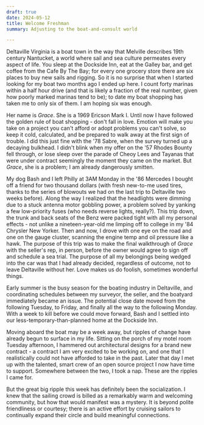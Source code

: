 ```yaml
---
draft: true
date: 2024-05-12
title: Welcome Freshman
summary: Adjusting to the boat-and-consult world

---
```


Deltaville Virginia is a boat town in the way that Melville describes 19th century Nantucket, a world where sail and sea culture permeates every aspect of life. You sleep at the Dockside Inn, eat at the Galley bar, and get coffee from the Cafe By The Bay; for every one grocery store there are six places to buy new sails and rigging. So it is no surprise that when I started looking for my boat two months ago I ended up here. I count forty marinas within a half hour drive (and that is likely a fraction of the real number, given how poorly marked marinas tend to be); to date my boat shopping has taken me to only six of them. I am hoping six was enough. 

Her name is _Grace_. She is a 1969 Ericson Mark I. Until now I have followed the golden rule of boat shopping - don't fall in love. Emotion will make you take on a project you can't afford or adopt problems you can't solve, so keep it cold, calculated, and be prepared to walk away at the first sign of trouble. I did this just fine with the '78 Sabre, when the survey turned up a decaying bulkhead. I didn't blink when my offer on the '57 Rhodes Bounty fell through, or lose sleep over the parade of Cheoy Lees and Tayanas that were under contract seemingly the moment they came on the market. But _Grace_, she is a problem; I am already dangerously smitten. 

My dog Bash and I left Philly at 3AM Monday in the '86 Mercedes I bought off a friend for two thousand dollars (with fresh new-to-me used tires, thanks to the series of blowouts we had on the last trip to Deltaville two weeks before). Along the way I realized that the headlights were dimming due to a stuck antenna motor gobbling power, a problem solved by yanking a few low-priority fuses (who needs reverse lights, really?). This trip down, the trunk and back seats of the Benz were packed tight with all my personal effects - not unlike a nineteen-year-old me limping off to college in my '84 Chrysler New Yorker. Then and now, I drove with one eye on the road and one on the gauge cluster,  scanning the engine temp and oil pressure like a hawk. The purpose of this trip was to make the final walkthrough of _Grace_ with the seller's rep, in person, before the owner would agree to sign off and schedule a sea trial. The purpose of all my belongings being wedged into the car was that I had already decided, regardless of outcome, not to leave Deltaville without her. Love makes us do foolish, sometimes wonderful things. 

Early summer is the busy season for the boating industry in Deltaville, and coordinating schedules between my surveyor, the seller, and the boatyard immediately became an issue. The potential close date moved from the following Tuesday, to Friday, and finally all the way to the following Monday. With a week to kill before we could move forward, Bash and I settled into our less-temporary-than-planned home at the Dockside Inn. 

Moving aboard the boat may be a week away, but ripples of change have already begun to surface in my life. Sitting on the porch of my motel room Tuesday afternoon, I hammered out architectural designs for a brand new contract - a contract I am very excited to be working on, and one that I realistically could not have afforded to take in the past. Later that day I met up with the talented, smart crew of an open source project I now have time to support. Somewhere between the two, I took a nap. These are the ripples I came for.

But the great big ripple this week has definitely been the socialization. I knew that the sailing crowd is billed as a remarkably warm and welcoming community, but how that would manifest was a mystery. It is beyond polite friendliness or courtesy; there is an active effort by cruising sailors to continually expand their circle and build meaningful connections.
<!--stackedit_data:
eyJoaXN0b3J5IjpbNDU3MDc0NzgxLC0xNjc4NDc3ODA2LDkyNj
E2NTk0Nl19
-->